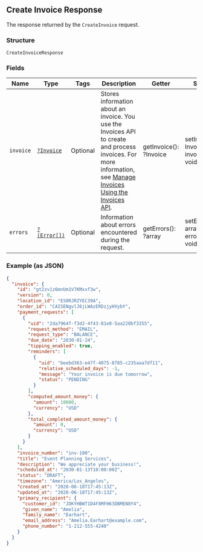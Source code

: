 ## Create Invoice Response

The response returned by the `CreateInvoice` request.

### Structure

`CreateInvoiceResponse`

### Fields

| Name | Type | Tags | Description | Getter | Setter |
|  --- | --- | --- | --- | --- | --- |
| `invoice` | [`?Invoice`](/doc/models/invoice.md) | Optional | Stores information about an invoice. You use the Invoices API to create and process<br>invoices. For more information, see [Manage Invoices Using the Invoices API](https://developer.squareup.com/docs/docs/invoices-api/overview). | getInvoice(): ?Invoice | setInvoice(?Invoice invoice): void |
| `errors` | [`?(Error[])`](/doc/models/error.md) | Optional | Information about errors encountered during the request. | getErrors(): ?array | setErrors(?array errors): void |

### Example (as JSON)

```json
{
  "invoice": {
    "id": "gt2zv1z6mnUm1V7KMxxf3w",
    "version": 0,
    "location_id": "ES0RJRZYEC39A",
    "order_id": "CAISENgvlJ6jLWAzERDzjyHVybY",
    "payment_requests": [
      {
        "uid": "2da7964f-f3d2-4f43-81e8-5aa220bf3355",
        "request_method": "EMAIL",
        "request_type": "BALANCE",
        "due_date": "2030-01-24",
        "tipping_enabled": true,
        "reminders": [
          {
            "uid": "beebd363-e47f-4075-8785-c235aaa7df11",
            "relative_scheduled_days": -1,
            "message": "Your invoice is due tomorrow",
            "status": "PENDING"
          }
        ],
        "computed_amount_money": {
          "amount": 10000,
          "currency": "USD"
        },
        "total_completed_amount_money": {
          "amount": 0,
          "currency": "USD"
        }
      }
    ],
    "invoice_number": "inv-100",
    "title": "Event Planning Services",
    "description": "We appreciate your business!",
    "scheduled_at": "2030-01-13T10:00:00Z",
    "status": "DRAFT",
    "timezone": "America/Los_Angeles",
    "created_at": "2020-06-18T17:45:13Z",
    "updated_at": "2020-06-18T17:45:13Z",
    "primary_recipient": {
      "customer_id": "JDKYHBWT1D4F8MFH63DBMEN8Y4",
      "given_name": "Amelia",
      "family_name": "Earhart",
      "email_address": "Amelia.Earhart@example.com",
      "phone_number": "1-212-555-4240"
    }
  }
}
```

